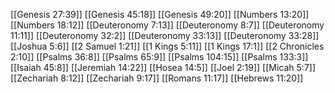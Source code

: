 [[Genesis 27:39]]
[[Genesis 45:18]]
[[Genesis 49:20]]
[[Numbers 13:20]]
[[Numbers 18:12]]
[[Deuteronomy 7:13]]
[[Deuteronomy 8:7]]
[[Deuteronomy 11:11]]
[[Deuteronomy 32:2]]
[[Deuteronomy 33:13]]
[[Deuteronomy 33:28]]
[[Joshua 5:6]]
[[2 Samuel 1:21]]
[[1 Kings 5:11]]
[[1 Kings 17:1]]
[[2 Chronicles 2:10]]
[[Psalms 36:8]]
[[Psalms 65:9]]
[[Psalms 104:15]]
[[Psalms 133:3]]
[[Isaiah 45:8]]
[[Jeremiah 14:22]]
[[Hosea 14:5]]
[[Joel 2:19]]
[[Micah 5:7]]
[[Zechariah 8:12]]
[[Zechariah 9:17]]
[[Romans 11:17]]
[[Hebrews 11:20]]
